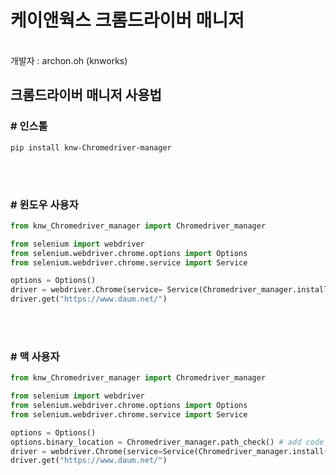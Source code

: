 # 케이앤웍스 크롬드라이버 매니저
<br>
개발자 : archon.oh (knworks)


## 크롬드라이버 매니저 사용법<br>

### \# **인스톨**<br>
```
pip install knw-Chromedriver-manager
```
<br><br>

### \# **윈도우 사용자**<br>
```python
from knw_Chromedriver_manager import Chromedriver_manager

from selenium import webdriver
from selenium.webdriver.chrome.options import Options
from selenium.webdriver.chrome.service import Service

options = Options()
driver = webdriver.Chrome(service= Service(Chromedriver_manager.install()), options=options)
driver.get("https://www.daum.net/")
```
<br><br>

### \# **맥 사용자**<br>
```python
from knw_Chromedriver_manager import Chromedriver_manager

from selenium import webdriver
from selenium.webdriver.chrome.options import Options
from selenium.webdriver.chrome.service import Service

options = Options()
options.binary_location = Chromedriver_manager.path_check() # add code
driver = webdriver.Chrome(service=Service(Chromedriver_manager.install()), options=options)
driver.get("https://www.daum.net/")
```
